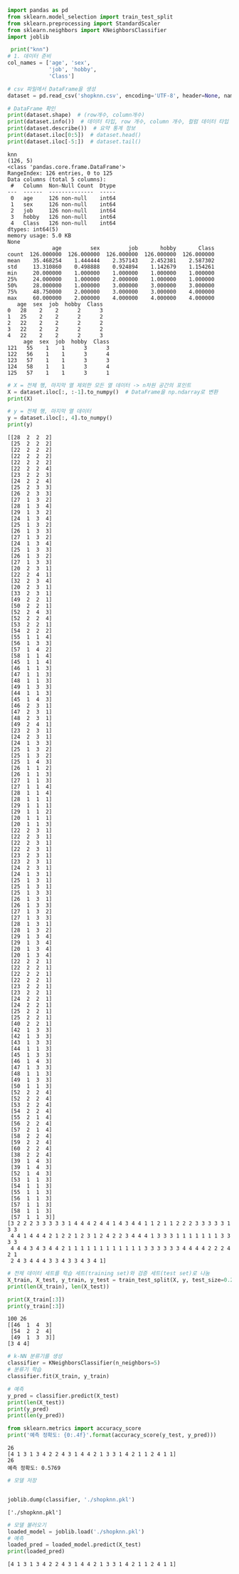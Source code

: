 ```python
import pandas as pd
from sklearn.model_selection import train_test_split
from sklearn.preprocessing import StandardScaler
from sklearn.neighbors import KNeighborsClassifier
import joblib
```


```python
 print("knn")
# 1. 데이터 준비
col_names = ['age', 'sex',
             'job', 'hobby',
             'Class']

# csv 파일에서 DataFrame을 생성
dataset = pd.read_csv('shopknn.csv', encoding='UTF-8', header=None, names=col_names)

# DataFrame 확인
print(dataset.shape)  # (row개수, column개수)
print(dataset.info())  # 데이터 타입, row 개수, column 개수, 컬럼 데이터 타입
print(dataset.describe())  # 요약 통계 정보
print(dataset.iloc[0:5])  # dataset.head()
print(dataset.iloc[-5:])  # dataset.tail()
```

    knn
    (126, 5)
    <class 'pandas.core.frame.DataFrame'>
    RangeIndex: 126 entries, 0 to 125
    Data columns (total 5 columns):
     #   Column  Non-Null Count  Dtype
    ---  ------  --------------  -----
     0   age     126 non-null    int64
     1   sex     126 non-null    int64
     2   job     126 non-null    int64
     3   hobby   126 non-null    int64
     4   Class   126 non-null    int64
    dtypes: int64(5)
    memory usage: 5.0 KB
    None
                  age         sex         job       hobby       Class
    count  126.000000  126.000000  126.000000  126.000000  126.000000
    mean    35.468254    1.444444    2.357143    2.452381    2.587302
    std     13.310860    0.498888    0.924894    1.142679    1.154261
    min     20.000000    1.000000    1.000000    1.000000    1.000000
    25%     24.000000    1.000000    2.000000    1.000000    1.000000
    50%     28.000000    1.000000    3.000000    3.000000    3.000000
    75%     48.750000    2.000000    3.000000    3.000000    4.000000
    max     60.000000    2.000000    4.000000    4.000000    4.000000
       age  sex  job  hobby  Class
    0   28    2    2      2      3
    1   25    2    2      2      2
    2   22    2    2      2      2
    3   22    2    2      2      2
    4   22    2    2      2      3
         age  sex  job  hobby  Class
    121   55    1    1      3      3
    122   56    1    1      3      4
    123   57    1    1      3      3
    124   58    1    1      3      4
    125   57    1    1      3      1
    


```python
# X = 전체 행, 마지막 열 제외한 모든 열 데이터 -> n차원 공간의 포인트
X = dataset.iloc[:, :-1].to_numpy()  # DataFrame을 np.ndarray로 변환
print(X)

# y = 전체 행, 마지막 열 데이터
y = dataset.iloc[:, 4].to_numpy()
print(y)
```

    [[28  2  2  2]
     [25  2  2  2]
     [22  2  2  2]
     [22  2  2  2]
     [22  2  2  2]
     [22  2  2  4]
     [23  2  2  3]
     [24  2  2  4]
     [25  2  3  3]
     [26  2  3  3]
     [27  1  3  2]
     [28  1  3  4]
     [29  1  3  2]
     [24  1  3  4]
     [25  1  3  2]
     [26  1  3  3]
     [27  1  3  2]
     [24  1  3  4]
     [25  1  3  3]
     [26  1  3  2]
     [27  1  3  3]
     [20  2  3  1]
     [22  2  4  1]
     [32  2  3  4]
     [20  2  3  1]
     [33  2  3  1]
     [49  2  2  1]
     [50  2  2  1]
     [52  2  4  3]
     [52  2  2  4]
     [53  2  2  1]
     [54  2  2  2]
     [55  1  1  4]
     [56  1  3  3]
     [57  1  4  2]
     [58  1  1  4]
     [45  1  1  4]
     [46  1  1  3]
     [47  1  1  3]
     [48  1  1  3]
     [49  1  3  3]
     [44  1  1  3]
     [45  1  4  3]
     [46  2  3  1]
     [47  2  3  1]
     [48  2  3  1]
     [49  2  4  1]
     [23  2  3  1]
     [24  2  3  1]
     [24  1  3  3]
     [25  1  3  2]
     [25  1  3  2]
     [25  1  4  3]
     [26  1  1  2]
     [26  1  1  3]
     [27  1  1  3]
     [27  1  1  4]
     [28  1  1  4]
     [28  1  1  1]
     [29  1  1  1]
     [29  1  1  2]
     [20  1  1  1]
     [20  1  1  3]
     [22  2  3  1]
     [22  2  3  1]
     [22  2  3  1]
     [22  2  3  1]
     [23  2  3  1]
     [23  2  3  1]
     [24  2  3  1]
     [24  1  3  1]
     [25  1  3  1]
     [25  1  3  1]
     [25  1  3  3]
     [26  1  3  1]
     [26  1  3  3]
     [27  1  3  2]
     [27  1  3  3]
     [28  1  3  1]
     [28  1  3  2]
     [29  1  3  4]
     [29  1  3  4]
     [20  1  3  4]
     [20  1  3  4]
     [22  2  2  1]
     [22  2  2  1]
     [22  2  2  1]
     [22  2  2  1]
     [23  2  2  1]
     [23  2  2  1]
     [24  2  2  1]
     [24  2  2  1]
     [25  2  2  1]
     [25  2  2  1]
     [40  2  2  1]
     [42  1  3  3]
     [42  1  3  3]
     [43  1  3  3]
     [44  1  1  3]
     [45  1  3  3]
     [46  1  4  3]
     [47  1  3  3]
     [48  1  1  3]
     [49  1  3  3]
     [50  1  1  3]
     [52  2  2  4]
     [52  2  2  4]
     [53  2  2  4]
     [54  2  2  4]
     [55  2  1  4]
     [56  2  2  4]
     [57  2  1  4]
     [58  2  2  4]
     [59  2  2  4]
     [60  2  2  4]
     [38  2  2  4]
     [39  1  4  3]
     [39  1  4  3]
     [52  1  4  3]
     [53  1  1  3]
     [54  1  1  3]
     [55  1  1  3]
     [56  1  1  3]
     [57  1  1  3]
     [58  1  1  3]
     [57  1  1  3]]
    [3 2 2 2 3 3 3 3 3 1 4 4 4 2 4 4 1 4 3 4 4 1 1 2 1 1 2 2 2 3 3 3 3 3 1 3 3
     4 4 1 4 4 4 2 1 2 2 1 2 3 1 2 4 2 2 3 4 4 4 1 3 3 3 1 1 1 1 1 1 1 3 3 3 3
     4 4 4 3 4 3 4 4 2 1 1 1 1 1 1 1 1 1 1 1 1 3 3 3 3 3 3 4 4 4 4 2 2 2 4 2 1
     2 4 3 4 4 4 3 3 4 3 3 4 3 4 1]
    


```python
# 전체 데이터 세트를 학습 세트(training set)와 검증 세트(test set)로 나눔
X_train, X_test, y_train, y_test = train_test_split(X, y, test_size=0.2, random_state=23)
print(len(X_train), len(X_test))

print(X_train[:3])
print(y_train[:3])
```

    100 26
    [[46  1  4  3]
     [54  2  2  4]
     [49  1  3  3]]
    [3 4 4]
    


```python
# k-NN 분류기를 생성
classifier = KNeighborsClassifier(n_neighbors=5)
# 분류기 학습
classifier.fit(X_train, y_train)

# 예측
y_pred = classifier.predict(X_test)
print(len(X_test))
print(y_pred)
print(len(y_pred))

from sklearn.metrics import accuracy_score
print('예측 정확도: {0:.4f}'.format(accuracy_score(y_test, y_pred)))
```

    26
    [4 1 3 1 3 4 2 2 4 3 1 4 4 2 1 3 3 1 4 2 1 1 2 4 1 1]
    26
    예측 정확도: 0.5769
    


```python
# 모델 저장


joblib.dump(classifier, './shopknn.pkl')
```




    ['./shopknn.pkl']




```python
# 모델 불러오기
loaded_model = joblib.load('./shopknn.pkl')
# 예측
loaded_pred = loaded_model.predict(X_test)
print(loaded_pred)
```

    [4 1 3 1 3 4 2 2 4 3 1 4 4 2 1 3 3 1 4 2 1 1 2 4 1 1]
    


```python

```


```python

```


```python

```


```python

```


```python

```


```python

```


```python

```


```python

```
